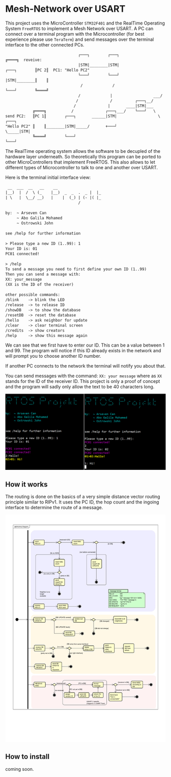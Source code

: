 # Mesh-Network over USART

This project uses the MicroController `STM32F401` and the RealTime Operating System `FreeRTOS` to implement a Mesh Network over USART.
A PC can connect over a terminal program with the Microcontroller (for best experience please use `TeraTerm`) and send messages over the terminal interface to the other connected PCs.

```
                                ┌───┐        ┌───┐                              ╔════╗  reveive:
                                |STM|________|STM|                 ┌───┐        ║PC 2║  PC1: "Hello PC2"
                                └───┘        └───┘                 |STM|________║    ║
                                 /             /                   └───┘        ╚════╝
                                /             |                  ___/              
                               /              /          ┌───┐__/                      
                              /              |       ____|STM|___                     
            ╔════╗           /              ┌───┐___/    └───┘   \                       
send PC2:   ║PC 1║        ┌───┐       ______|STM|                  \      ┌───┐            
"Hello PC2" ║    ║________|STM|_____/       +───┘                   \_____|STM|            
            ╚════╝        └───┘                                           └───┘
```

The RealTime operating system allows the software to be decupled of the hardware layer underneath. So theoretically this program can be ported to other MicroControllers that implement FreeRTOS. This also allows to let different types of Microcontroller to talk to one and another over USART.

Here is the terminal initial interface view:
```
 __  ___  __   __    __
|__)  |  /  \ (_    |__)  _  _  .  _ |  |_
| \   |  \__/ __)   |    |  (_) | (- |( |_
                                /

by:  ~ Arseven Can
     ~ Abo Galila Mohamed
     ~ Ostrowski John

see /help for further information

> Please type a new ID (1..99): 1
Your ID is: 01
PC01 connected!

> /help
To send a message you need to first define your own ID (1..99)
Then you can send a message with:
XX: your_message
(XX is the ID of the receiver)

other possible commands:
/blink    -> blink the LED
/release  -> to release ID
/showDB   -> to show the database
/resetDB  -> reset the database
/hello    -> ask neighbor for update
/clear    -> clear terminal screen
/credits  -> show creators
/help     -> show this message again
```
We can see that we first have to enter our ID. This can be a value between 1 and 99. The program will notice if this ID already exists in the network and will prompt you to choose another ID number.

If another PC connects to the network the terminal will notify you about that.

You can send messages with the command: `XX: your message` where as `XX` stands for the ID of the receiver ID.
This project is only a proof of concept and the program will sadly only allow the text to be 40 characters long.

![](Doc/example.png)

## How it works
The routing is done on the basics of a very simple distance vector routing principle similar to RIPv1. It uses the PC ID, the hop count and the ingoing interface to determine the route of a message.

<p align="center">
  <img src="Doc/RTOS Projekt v6.jpg"="350" title="Diagram: How it works">
</p>

## How to install

coming soon.
